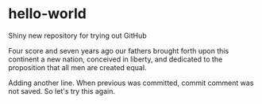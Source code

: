 # hello-world
Shiny new repository for trying out GitHub

Four score and seven years ago our fathers brought forth upon this continent a new nation, conceived in liberty, and dedicated to the proposition that all men are created equal.

Adding another line.  When previous was committed, commit comment was not saved.  So let's try this again.
